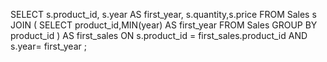 SELECT s.product_id, s.year AS first_year, s.quantity,s.price 
FROM Sales s 
JOIN (
     SELECT product_id,MIN(year) AS first_year
     FROM Sales
     GROUP BY product_id
      ) AS first_sales
 ON s.product_id = first_sales.product_id AND  s.year= first_year ;
